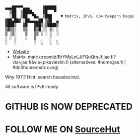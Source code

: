  ```
 ▄▄▄██▀▀▀▄▄▄      ▓█████ 
   ▒██  ▒████▄    ▓█   ▀ 
   ░██  ▒██  ▀█▄  ▒███    ♥️ Matrix, IPv6, C64 beeps'n boops
▓██▄██▓ ░██▄▄▄▄██ ▒▓█  ▄ 
 ▓███▒   ▓█   ▓██▒░▒████▒
 ▒▓▒▒░   ▒▒   ▓▒█░░░ ▒░ ░
 ▒ ░▒░    ▒   ▒▒ ░ ░ ░  ░
 ░ ░ ░    ░   ▒      ░   
 ░   ░        ░  ░   ░  ░
 ```

 - [Website](https://777.tf)
 - Matrix: matrix:roomid/RrYMsLnLJiFQnQtnJf:jae.fi?via=jae.fi&amp;via=pikaviestin.fi (alternatives: #home:jae.fi | #dn0home:matrix.org)

Why 1911? Hint: search hexadecimal.

All software is IPv6-ready.

# GITHUB IS NOW DEPRECATED
# FOLLOW ME ON [SourceHut](https://sr.ht/~jae/)
